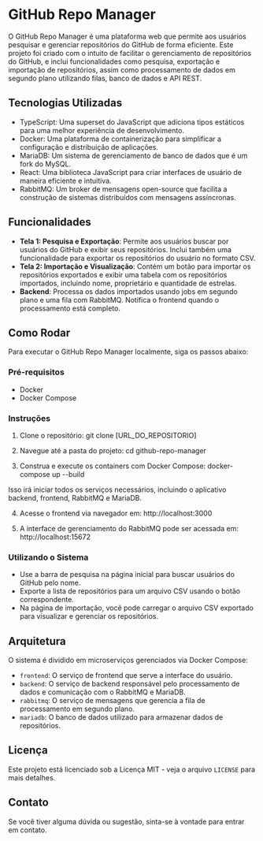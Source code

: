 # GitHub Repo Manager

O GitHub Repo Manager é uma plataforma web que permite aos usuários pesquisar e gerenciar repositórios do GitHub de forma eficiente. Este projeto foi criado com o intuito de facilitar o gerenciamento de repositórios do GitHub, e inclui funcionalidades como pesquisa, exportação e importação de repositórios, assim como processamento de dados em segundo plano utilizando filas, banco de dados e API REST.

## Tecnologias Utilizadas

- TypeScript: Uma superset do JavaScript que adiciona tipos estáticos para uma melhor experiência de desenvolvimento.
- Docker: Uma plataforma de containerização para simplificar a configuração e distribuição de aplicações.
- MariaDB: Um sistema de gerenciamento de banco de dados que é um fork do MySQL.
- React: Uma biblioteca JavaScript para criar interfaces de usuário de maneira eficiente e intuitiva.
- RabbitMQ: Um broker de mensagens open-source que facilita a construção de sistemas distribuídos com mensagens assíncronas.

## Funcionalidades

- **Tela 1: Pesquisa e Exportação**: Permite aos usuários buscar por usuários do GitHub e exibir seus repositórios. Inclui também uma funcionalidade para exportar os repositórios do usuário no formato CSV.
- **Tela 2: Importação e Visualização**: Contém um botão para importar os repositórios exportados e exibir uma tabela com os repositórios importados, incluindo nome, proprietário e quantidade de estrelas.
- **Backend**: Processa os dados importados usando jobs em segundo plano e uma fila com RabbitMQ. Notifica o frontend quando o processamento está completo.

## Como Rodar

Para executar o GitHub Repo Manager localmente, siga os passos abaixo:

### Pré-requisitos

- Docker
- Docker Compose

### Instruções

1. Clone o repositório:
git clone [URL_DO_REPOSITORIO]


2. Navegue até a pasta do projeto:
cd github-repo-manager


3. Construa e execute os containers com Docker Compose:
docker-compose up --build


Isso irá iniciar todos os serviços necessários, incluindo o aplicativo backend, frontend, RabbitMQ e MariaDB.

4. Acesse o frontend via navegador em:
http://localhost:3000

5. A interface de gerenciamento do RabbitMQ pode ser acessada em:
http://localhost:15672


### Utilizando o Sistema

- Use a barra de pesquisa na página inicial para buscar usuários do GitHub pelo nome.
- Exporte a lista de repositórios para um arquivo CSV usando o botão correspondente.
- Na página de importação, você pode carregar o arquivo CSV exportado para visualizar e gerenciar os repositórios.

## Arquitetura

O sistema é dividido em microserviços gerenciados via Docker Compose:

- `frontend`: O serviço de frontend que serve a interface do usuário.
- `backend`: O serviço de backend responsável pelo processamento de dados e comunicação com o RabbitMQ e MariaDB.
- `rabbitmq`: O serviço de mensagens que gerencia a fila de processamento em segundo plano.
- `mariadb`: O banco de dados utilizado para armazenar dados de repositórios.

## Licença

Este projeto está licenciado sob a Licença MIT - veja o arquivo `LICENSE` para mais detalhes.

## Contato

Se você tiver alguma dúvida ou sugestão, sinta-se à vontade para entrar em contato.
